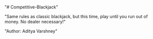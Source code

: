 "# Competitive-Blackjack" 

"Same rules as classic blackjack, but this time, play until you run out of money. No dealer necessary!"

"Author: Aditya Varshney"
